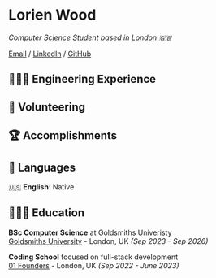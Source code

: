 # Lorien Wood

_Computer Science Student based in London 🇬🇧_ <br>

[Email](mailto:lorienmwood@gmail.com) / [LinkedIn](https://www.linkedin.com/in/lorienwood) / [GitHub](https://github.com/lorienmwood)

## 👩🏼‍💻 Engineering Experience

## 📌 Volunteering

    
## 🏆 Accomplishments

## 💬 Languages

🇺🇸 **English**: Native
<br>
## 👩🏼‍🎓 Education
**BSc Computer Science** at Goldsmiths Univeristy<br>
[Goldsmiths University](https://www.gold.ac.uk/) - London, UK _(Sep 2023 - Sep 2026)_ <br>

**Coding School** focused on full-stack development <br>
[01 Founders](https://01founders.co/) - London, UK _(Sep 2022 - June 2023)_ <br>
